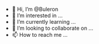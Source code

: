 - 👋 Hi, I’m @Buleron
- 👀 I’m interested in ...
- 🌱 I’m currently learning ...
- 💞️ I’m looking to collaborate on ...
- 📫 How to reach me ...

<!---
Buleron/Buleron is a ✨ special ✨ repository because its `README.md` (this file) appears on your GitHub profile.
You can click the Preview link to take a look at your changes.
--->
